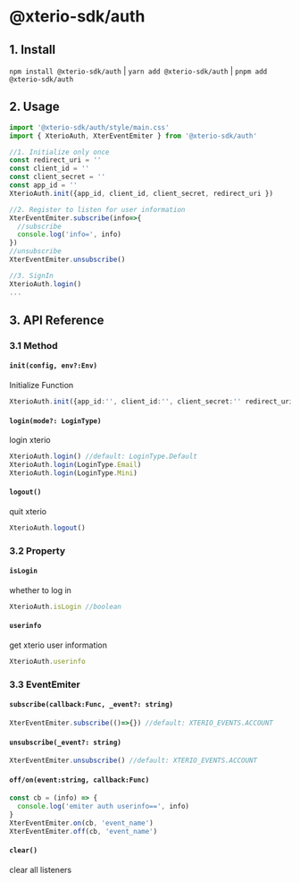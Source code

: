 # @xterio-sdk/auth

## 1. Install
`npm install @xterio-sdk/auth` | `yarn add @xterio-sdk/auth` | `pnpm add @xterio-sdk/auth` 

## 2. Usage

```ts
import '@xterio-sdk/auth/style/main.css'
import { XterioAuth, XterEventEmiter } from '@xterio-sdk/auth'

//1. Initialize only once
const redirect_uri = ''
const client_id = ''
const client_secret = ''
const app_id = ''
XterioAuth.init({app_id, client_id, client_secret, redirect_uri })

//2. Register to listen for user information
XterEventEmiter.subscribe(info=>{
  //subscribe
  console.log('info=', info)
})
//unsubscribe
XterEventEmiter.unsubscribe()

//3. SignIn
XterioAuth.login()
...
```

## 3. API Reference

### 3.1 Method
#### `init(config, env?:Env)`
Initialize Function
```ts
XterioAuth.init({app_id:'', client_id:'', client_secret:'' redirect_uri:'' }, Env.Dev)
```

#### `login(mode?: LoginType)`
login xterio
```ts
XterioAuth.login() //default: LoginType.Default
XterioAuth.login(LoginType.Email)
XterioAuth.login(LoginType.Mini)
```

#### `logout()`
quit xterio
```ts
XterioAuth.logout()
```

### 3.2 Property
#### `isLogin`
whether to log in
```ts
XterioAuth.isLogin //boolean
```

#### `userinfo`
get xterio user information
```ts
XterioAuth.userinfo
```

### 3.3 EventEmiter

#### `subscribe(callback:Func, _event?: string)`
```ts
XterEventEmiter.subscribe(()=>{}) //default: XTERIO_EVENTS.ACCOUNT
```

#### `unsubscribe(_event?: string)`
```ts
XterEventEmiter.unsubscribe() //default: XTERIO_EVENTS.ACCOUNT
```

#### `off/on(event:string, callback:Func)`

```ts
const cb = (info) => {
  console.log('emiter auth userinfo==', info)
}
XterEventEmiter.on(cb, 'event_name')
XterEventEmiter.off(cb, 'event_name')
```

#### `clear()`
clear all listeners




